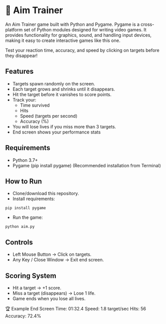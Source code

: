 # 🎯 Aim Trainer
An Aim Trainer game built with Python and Pygame. Pygame is a cross-platform set of Python modules designed for writing video games. It provides functionality for graphics, sound, and handling input devices, making it easy to create interactive games like this one.

Test your reaction time, accuracy, and speed by clicking on targets before they disappear!

##  Features
- Targets spawn randomly on the screen.
- Each target grows and shrinks until it disappears.
- Hit the target before it vanishes to score points.
- Track your:
   - Time survived
   - Hits
   - Speed (targets per second)
   - Accuracy (%)
- You will lose lives if you miss more than 3 targets.
- End screen shows your performance stats

## Requirements
- Python 3.7+
- Pygame (pip install pygame) (Recommended installation from Terminal)

## How to Run
- Clone/download this repository.
- Install requirements:
```
pip install pygame
```
- Run the game:
```
python aim.py
```

## Controls
- Left Mouse Button → Click on targets.
- Any Key / Close Window → Exit end screen.

## Scoring System
- Hit a target → +1 score.
- Miss a target (disappears) → Lose 1 life.
- Game ends when you lose all lives.

🏆 Example End Screen
Time: 01:32.4
Speed: 1.8 target/sec
Hits: 56
Accuracy: 72.4%








